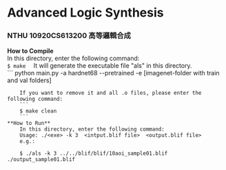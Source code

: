 # Advanced Logic Synthesis
### NTHU 10920CS613200 高等邏輯合成


**How to Compile**  
    In this directory, enter the following command:   
    `
    $ make  
    ` 
    It will generate the executable file "als" in this directory.  
    ```
python main.py -a hardnet68 --pretrained -e [imagenet-folder with train and val folders]
```
    If you want to remove it and all .o files, please enter the following command:
    ```
    $ make clean
    ```
**How to Run**  
    In this directory, enter the following command:   
    Usage: ./<exe> -k 3  <intput.blif file>  <output.blif file>  
    e.g.:
    
    $ ./als -k 3 ../../blif/blif/10aoi_sample01.blif ./output_sample01.blif
